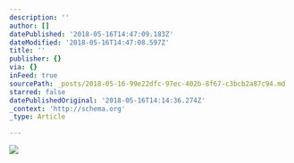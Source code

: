 ```yaml
---
description: ''
author: []
datePublished: '2018-05-16T14:47:09.183Z'
dateModified: '2018-05-16T14:47:08.597Z'
title: ''
publisher: {}
via: {}
inFeed: true
sourcePath: _posts/2018-05-16-99e22dfc-97ec-402b-8f67-c3bcb2a87c94.md
starred: false
datePublishedOriginal: '2018-05-16T14:14:36.274Z'
_context: 'http://schema.org'
_type: Article

---
```

![](https://the-grid-user-content.s3-us-west-2.amazonaws.com/d23f1c62-1f52-463b-bc7f-d685e61e2dd9.jpg)